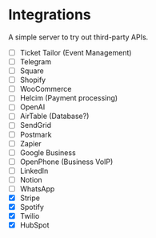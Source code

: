 # Integrations

A simple server to try out third-party APIs.

- [ ] Ticket Tailor (Event Management)
- [ ] Telegram
- [ ] Square
- [ ] Shopify
- [ ] WooCommerce
- [ ] Helcim (Payment processing)
- [ ] OpenAI
- [ ] AirTable (Database?)
- [ ] SendGrid
- [ ] Postmark
- [ ] Zapier
- [ ] Google Business
- [ ] OpenPhone (Business VoIP)
- [ ] LinkedIn
- [ ] Notion
- [ ] WhatsApp
- [x] Stripe
- [x] Spotify
- [x] Twilio
- [x] HubSpot